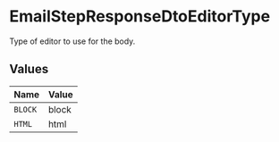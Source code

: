 # EmailStepResponseDtoEditorType

Type of editor to use for the body.


## Values

| Name    | Value   |
| ------- | ------- |
| `BLOCK` | block   |
| `HTML`  | html    |